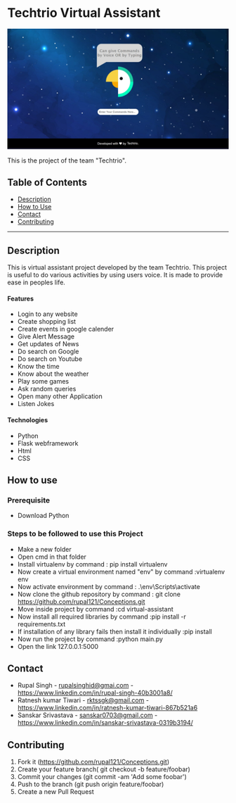 # Techtrio Virtual Assistant
![alt text](static/techtriobg.jpeg)

This is the project of the team "Techtrio".

## Table of Contents
- [Description](#description)
- [How to Use](#how-to-use)
- [Contact](#contact)
- [Contributing](#contributing)

---

## Description

This is virtual assistant project developed by the team Techtrio. This project is useful to do various  activities  by  using  users voice. It is made to  provide ease in peoples life.

#### Features

- Login to any website
- Create shopping list
- Create events in google calender
- Give Alert Message
- Get updates of News
- Do search on Google
- Do search on Youtube
- Know the time
- Know about the weather
- Play some games
- Ask random queries
- Open many other Application
- Listen Jokes

#### Technologies
- Python
- Flask webframework
- Html
- CSS

## How to use

### Prerequisite
- Download Python

### Steps to be followed to use this Project
- Make a new folder
- Open cmd in that folder
- Install virtualenv by command : pip install virtualenv
- Now create a virtual environment named "env" by command :virtualenv env
- Now activate environment by command : .\env\Scripts\activate
- Now clone the github repository by command : git clone https://github.com/rupal121/Conceptions.git
- Move inside project by command :cd virtual-assistant
- Now install all required libraries by command :pip install -r requirements.txt
- If installation of any library fails then install it individually :pip install <name of library>
- Now run the project by command :python main.py
- Open the link 127.0.0.1:5000  

## Contact
- Rupal Singh - rupalsinghid@gmai.com  - https://www.linkedin.com/in/rupal-singh-40b3001a8/
- Ratnesh kumar Tiwari - rktssgk@gmail.com -  https://www.linkedin.com/in/ratnesh-kumar-tiwari-867b521a6
- Sanskar Srivastava -  sanskar0703@gmail.com - https://www.linkedin.com/in/sanskar-srivastava-0319b3194/ 

## Contributing
1. Fork it
   (https://github.com/rupal121/Conceptions.git)
2. Create your feature branch( git checkout -b feature/foobar)
3. Commit your changes (git commit -am 'Add some foobar')
4. Push to the branch (git push origin feature/foobar)
5. Create a new Pull Request


